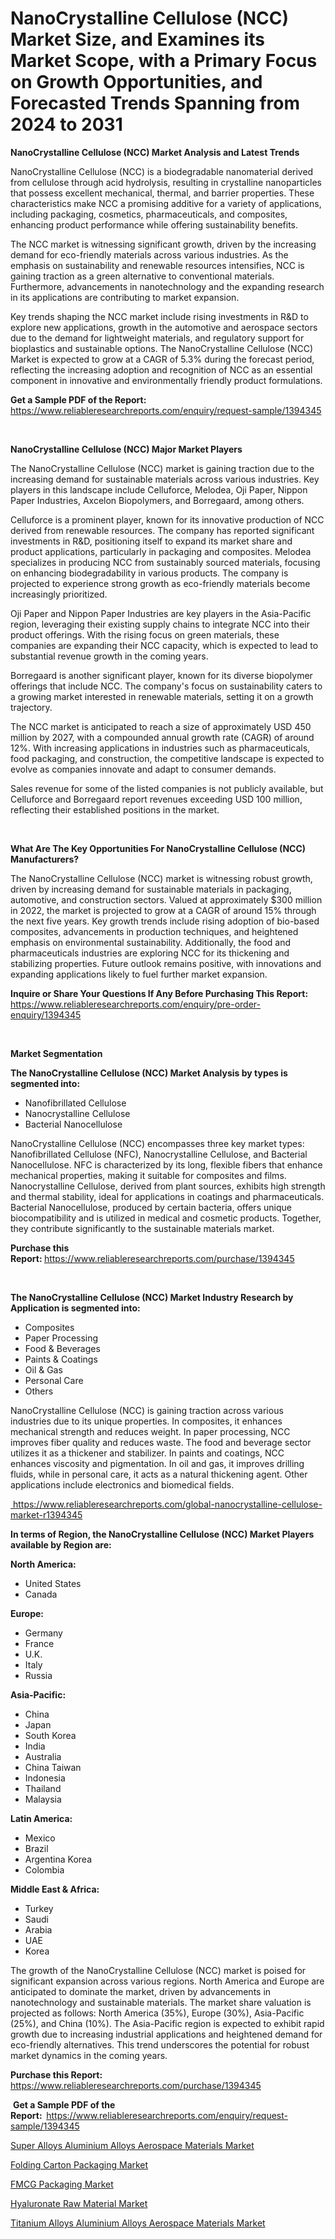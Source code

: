 <p><h1>NanoCrystalline Cellulose (NCC) Market Size, and Examines its Market Scope, with a Primary Focus on Growth Opportunities, and Forecasted Trends Spanning from 2024 to 2031</h1></p><p><strong>NanoCrystalline Cellulose (NCC) Market Analysis and Latest Trends</strong></p>
<p><p>NanoCrystalline Cellulose (NCC) is a biodegradable nanomaterial derived from cellulose through acid hydrolysis, resulting in crystalline nanoparticles that possess excellent mechanical, thermal, and barrier properties. These characteristics make NCC a promising additive for a variety of applications, including packaging, cosmetics, pharmaceuticals, and composites, enhancing product performance while offering sustainability benefits.</p><p>The NCC market is witnessing significant growth, driven by the increasing demand for eco-friendly materials across various industries. As the emphasis on sustainability and renewable resources intensifies, NCC is gaining traction as a green alternative to conventional materials. Furthermore, advancements in nanotechnology and the expanding research in its applications are contributing to market expansion.</p><p>Key trends shaping the NCC market include rising investments in R&D to explore new applications, growth in the automotive and aerospace sectors due to the demand for lightweight materials, and regulatory support for bioplastics and sustainable options. The NanoCrystalline Cellulose (NCC) Market is expected to grow at a CAGR of 5.3% during the forecast period, reflecting the increasing adoption and recognition of NCC as an essential component in innovative and environmentally friendly product formulations.</p></p>
<p><strong>Get a Sample PDF of the Report:&nbsp;</strong> <a href="https://www.reliableresearchreports.com/enquiry/request-sample/1394345">https://www.reliableresearchreports.com/enquiry/request-sample/1394345</a></p>
<p>&nbsp;</p>
<p><strong>NanoCrystalline Cellulose (NCC) Major Market Players</strong></p>
<p><p>The NanoCrystalline Cellulose (NCC) market is gaining traction due to the increasing demand for sustainable materials across various industries. Key players in this landscape include Celluforce, Melodea, Oji Paper, Nippon Paper Industries, Axcelon Biopolymers, and Borregaard, among others. </p><p>Celluforce is a prominent player, known for its innovative production of NCC derived from renewable resources. The company has reported significant investments in R&D, positioning itself to expand its market share and product applications, particularly in packaging and composites. Melodea specializes in producing NCC from sustainably sourced materials, focusing on enhancing biodegradability in various products. The company is projected to experience strong growth as eco-friendly materials become increasingly prioritized.</p><p>Oji Paper and Nippon Paper Industries are key players in the Asia-Pacific region, leveraging their existing supply chains to integrate NCC into their product offerings. With the rising focus on green materials, these companies are expanding their NCC capacity, which is expected to lead to substantial revenue growth in the coming years.</p><p>Borregaard is another significant player, known for its diverse biopolymer offerings that include NCC. The company's focus on sustainability caters to a growing market interested in renewable materials, setting it on a growth trajectory.</p><p>The NCC market is anticipated to reach a size of approximately USD 450 million by 2027, with a compounded annual growth rate (CAGR) of around 12%. With increasing applications in industries such as pharmaceuticals, food packaging, and construction, the competitive landscape is expected to evolve as companies innovate and adapt to consumer demands.</p><p>Sales revenue for some of the listed companies is not publicly available, but Celluforce and Borregaard report revenues exceeding USD 100 million, reflecting their established positions in the market.</p></p>
<p>&nbsp;</p>
<p><strong>What Are The Key Opportunities For NanoCrystalline Cellulose (NCC) Manufacturers?</strong></p>
<p><p>The NanoCrystalline Cellulose (NCC) market is witnessing robust growth, driven by increasing demand for sustainable materials in packaging, automotive, and construction sectors. Valued at approximately $300 million in 2022, the market is projected to grow at a CAGR of around 15% through the next five years. Key growth trends include rising adoption of bio-based composites, advancements in production techniques, and heightened emphasis on environmental sustainability. Additionally, the food and pharmaceuticals industries are exploring NCC for its thickening and stabilizing properties. Future outlook remains positive, with innovations and expanding applications likely to fuel further market expansion.</p></p>
<p><strong>Inquire or Share Your Questions If Any Before Purchasing This Report:</strong> <a href="https://www.reliableresearchreports.com/enquiry/pre-order-enquiry/1394345">https://www.reliableresearchreports.com/enquiry/pre-order-enquiry/1394345</a></p>
<p>&nbsp;</p>
<p><strong>Market Segmentation</strong></p>
<p><strong>The NanoCrystalline Cellulose (NCC) Market Analysis by types is segmented into:</strong></p>
<p><ul><li>Nanofibrillated Cellulose</li><li>Nanocrystalline Cellulose</li><li>Bacterial Nanocellulose</li></ul></p>
<p><p>NanoCrystalline Cellulose (NCC) encompasses three key market types: Nanofibrillated Cellulose (NFC), Nanocrystalline Cellulose, and Bacterial Nanocellulose. NFC is characterized by its long, flexible fibers that enhance mechanical properties, making it suitable for composites and films. Nanocrystalline Cellulose, derived from plant sources, exhibits high strength and thermal stability, ideal for applications in coatings and pharmaceuticals. Bacterial Nanocellulose, produced by certain bacteria, offers unique biocompatibility and is utilized in medical and cosmetic products. Together, they contribute significantly to the sustainable materials market.</p></p>
<p><strong>Purchase this Report:&nbsp;</strong><a href="https://www.reliableresearchreports.com/purchase/1394345">https://www.reliableresearchreports.com/purchase/1394345</a></p>
<p>&nbsp;</p>
<p><strong>The NanoCrystalline Cellulose (NCC) Market Industry Research by Application is segmented into:</strong></p>
<p><ul><li>Composites</li><li>Paper Processing</li><li>Food & Beverages</li><li>Paints & Coatings</li><li>Oil & Gas</li><li>Personal Care</li><li>Others</li></ul></p>
<p><p>NanoCrystalline Cellulose (NCC) is gaining traction across various industries due to its unique properties. In composites, it enhances mechanical strength and reduces weight. In paper processing, NCC improves fiber quality and reduces waste. The food and beverage sector utilizes it as a thickener and stabilizer. In paints and coatings, NCC enhances viscosity and pigmentation. In oil and gas, it improves drilling fluids, while in personal care, it acts as a natural thickening agent. Other applications include electronics and biomedical fields.</p></p>
<p><a href="https://www.reliableresearchreports.com/global-nanocrystalline-cellulose-market-r1394345">&nbsp;https://www.reliableresearchreports.com/global-nanocrystalline-cellulose-market-r1394345</a></p>
<p><strong>In terms of Region, the NanoCrystalline Cellulose (NCC) Market Players available by Region are:</strong></p>
<p>
    <p> <strong> North America: </strong>
        <ul>
            <li>United States</li>
            <li>Canada</li>
        </ul>
        </p> 
    <p> <strong> Europe: </strong>
        <ul>
            <li>Germany</li>
            <li>France</li>
            <li>U.K.</li>
            <li>Italy</li>
            <li>Russia</li>
        </ul>
        </p> 
    <p> <strong> Asia-Pacific: </strong>
        <ul>
            <li>China</li>
            <li>Japan</li>
            <li>South Korea</li>
            <li>India</li>
            <li>Australia</li>
            <li>China Taiwan</li>
            <li>Indonesia</li>
            <li>Thailand</li>
            <li>Malaysia</li>
        </ul>
        </p> 
    <p> <strong> Latin America: </strong>
        <ul>
            <li>Mexico</li>
            <li>Brazil</li>
            <li>Argentina Korea</li>
            <li>Colombia</li>
        </ul>
        </p> 
    <p> <strong> Middle East & Africa: </strong>
        <ul>
            <li>Turkey</li>
            <li>Saudi</li>
            <li>Arabia</li>
            <li>UAE</li>
            <li>Korea</li>
        </ul>
    </p>
    </p>
<p><p>The growth of the NanoCrystalline Cellulose (NCC) market is poised for significant expansion across various regions. North America and Europe are anticipated to dominate the market, driven by advancements in nanotechnology and sustainable materials. The market share valuation is projected as follows: North America (35%), Europe (30%), Asia-Pacific (25%), and China (10%). The Asia-Pacific region is expected to exhibit rapid growth due to increasing industrial applications and heightened demand for eco-friendly alternatives. This trend underscores the potential for robust market dynamics in the coming years.</p></p>
<p><strong>Purchase this Report: </strong><a href="https://www.reliableresearchreports.com/purchase/1394345">https://www.reliableresearchreports.com/purchase/1394345</a></p>
<p>&nbsp;<strong>Get a Sample PDF of the Report:&nbsp;&nbsp;</strong><a href="https://www.reliableresearchreports.com/enquiry/request-sample/1394345">https://www.reliableresearchreports.com/enquiry/request-sample/1394345</a></p>
<p><strong></strong></p>
<p><p><a href="https://github.com/RoseBoyd475/Market-Research-Report-List-1/blob/main/super-alloys-aluminium-alloys-aerospace-materials-market.md">Super Alloys Aluminium Alloys Aerospace Materials Market</a></p><p><a href="https://www.linkedin.com/pulse/folding-carton-packaging-market-size-segmentation-trends-5vbwe?trackingId=VcMOM%2BN4QU6aLQPjaKwPUA%3D%3D">Folding Carton Packaging Market</a></p><p><a href="https://www.linkedin.com/pulse/unlocking-growth-potential-market-strategic-analysis-fmcg-txtve?trackingId=qWDp8todSwKURGgy1l8EDg%3D%3D">FMCG Packaging Market</a></p><p><a href="https://issuu.com/reportprime-2/docs/hyaluronate-raw-material-market-siz_9efb3b028f82ab">Hyaluronate Raw Material Market</a></p><p><a href="https://github.com/NasrinKhan99/Market-Research-Report-List-1/blob/main/titanium-alloys-aluminium-alloys-aerospace-materials-market.md">Titanium Alloys Aluminium Alloys Aerospace Materials Market</a></p></p>